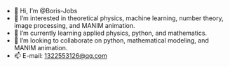 - 👋 Hi, I’m @Boris-Jobs
- 👀 I’m interested in theoretical physics, machine learning, number theory, image processing, and MANIM animation.
- 🌱 I’m currently learning applied physics, python, and mathematics.
- 💞️ I’m looking to collaborate on python, mathematical modeling, and MANIM animation.
- 📫 E-mail: 1322553126@qq.com

<!---
Boris-Jobs/Boris-Jobs is a ✨ special ✨ repository because its `README.md` (this file) appears on your GitHub profile.
You can click the Preview link to take a look at your changes.
--->
